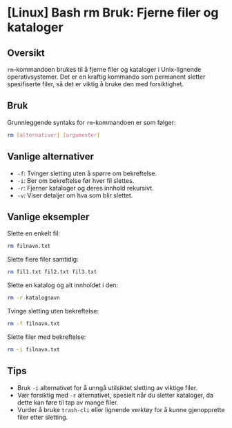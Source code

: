 # [Linux] Bash rm Bruk: Fjerne filer og kataloger

## Oversikt
`rm`-kommandoen brukes til å fjerne filer og kataloger i Unix-lignende operativsystemer. Det er en kraftig kommando som permanent sletter spesifiserte filer, så det er viktig å bruke den med forsiktighet.

## Bruk
Grunnleggende syntaks for `rm`-kommandoen er som følger:

```bash
rm [alternativer] [argumenter]
```

## Vanlige alternativer
- `-f`: Tvinger sletting uten å spørre om bekreftelse.
- `-i`: Ber om bekreftelse før hver fil slettes.
- `-r`: Fjerner kataloger og deres innhold rekursivt.
- `-v`: Viser detaljer om hva som blir slettet.

## Vanlige eksempler
Slette en enkelt fil:

```bash
rm filnavn.txt
```

Slette flere filer samtidig:

```bash
rm fil1.txt fil2.txt fil3.txt
```

Slette en katalog og alt innholdet i den:

```bash
rm -r katalognavn
```

Tvinge sletting uten bekreftelse:

```bash
rm -f filnavn.txt
```

Slette filer med bekreftelse:

```bash
rm -i filnavn.txt
```

## Tips
- Bruk `-i` alternativet for å unngå utilsiktet sletting av viktige filer.
- Vær forsiktig med `-r` alternativet, spesielt når du sletter kataloger, da dette kan føre til tap av mange filer.
- Vurder å bruke `trash-cli` eller lignende verktøy for å kunne gjenopprette filer etter sletting.